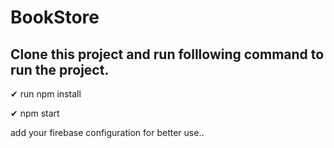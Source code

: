 # BookStore

## Clone this project and run folllowing command to run the project.
✔ run npm install

✔ npm start

add your firebase configuration for better use..
